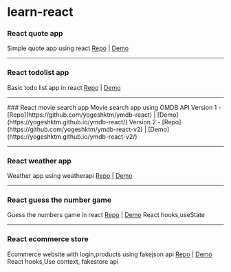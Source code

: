 # learn-react

### React quote app
Simple quote app using react
[Repo](https://github.com/yogeshktm/react-ecommerce-store) |  [Demo](https://yogeshktm.github.io/react-quote-app/)
<hr/>

### React todolist app
Basic todo list app in react 
[Repo](https://github.com/yogeshktm/react-todo-list) | [Demo](https://react-todolisty-app.netlify.app/)
<hr/>
### React movie search app 
Movie search app using OMDB API
Version 1 - [Repo](https://github.com/yogeshktm/ymdb-react) | [Demo](https://yogeshktm.github.io/ymdb-react/)
Version 2 - [Repo](https://github.com/yogeshktm/ymdb-react-v2) | [Demo](https://yogeshktm.github.io/ymdb-react-v2/)
<hr/>

### React weather app
Weather app using weatherapi
[Repo](https://github.com/yogeshktm/react-weather-app-v2) | [Demo](https://yogeshktm.github.io/react-weather-app-v2/)
<hr/>


### React guess the number game
Guess the numbers game in react
[Repo](https://github.com/yogeshktm/react-guess-the-number) | [Demo](https://react-guess-the-number.netlify.app/)
React hooks,useState
<hr/>

    
### React ecommerce store
Ecommerce website with login,products using fakejson api
[Repo](https://github.com/yogeshktm/react-ecommerce-store) | [Demo](https://react-ecomm-website.netlify.app/)
React hooks,Use context, fakestore api
  
    

